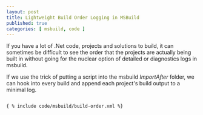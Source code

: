 ```yaml
---
layout: post
title: Lightweight Build Order Logging in MSBuild
published: true
categories: [ msbuild, code ]
---
```


If you have a lot of .Net code, projects and solutions to build, it can sometimes be difficult to see the order 
that the projects are actually being built in without going for the nuclear option of detailed or diagnostics logs 
in msbuild. 

If we use the trick of putting a script into the msbuild *ImportAfter* folder, we can hook into every build and append 
each project's build output to a minimal log.


~~~xml

{ % include code/msbuild/build-order.xml %}

~~~

